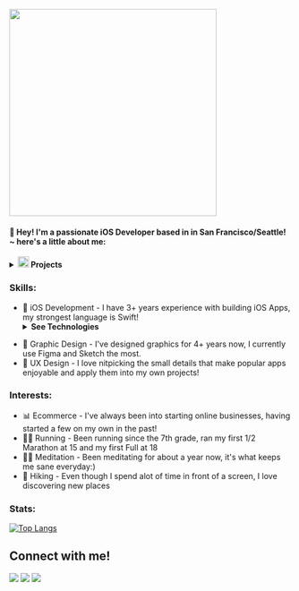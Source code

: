 <p align="left">
<img src="https://i.imgur.com/kHJQE8Y.png" width="370px" align="center">
<p/>


#### 👋 Hey! I'm a passionate iOS Developer based in in San Francisco/Seattle!  ~ here's a little about me:



<details> 
<summary><img alt="swift-logo" src="https://www.logolynx.com/images/logolynx/61/613bae3100d3a39b1cdb21c08694cefc.png" width="20px"></img><b> Projects</b></summary>
  <br></br>
  <p align="center">
    <a href="https://github.com/iOSGonzo/MetrixV1">
      <img border="0" alt="Dreamly" src="https://i.imgur.com/ZkXPyR5.png" width="360" height="330">
    </a>
        <a href="https://github.com/iOSGonzo/dreamly">
      <img border="0" alt="W3Schools" src="https://i.imgur.com/6nQax7I.png" width="360" height="330">
    </a>

  </p>
</details> 


### Skills:
- 🍎 iOS Development - I have 3+ years experience with building iOS Apps, my strongest language is Swift!<details> <summary><b>See Technologies</b></summary><ul>
  <li>HIG</li>
  <li>MVC</li>
  <li>UIKit</li>
  <li>CoreData</li>
  <li>Firebase</li>
  <li>Animations</li>
  <li>Cocoapods</li>
  <li>Widgets</li>
  <li>Networking</li>
  <li>Lifecycles</li>
  <li>Auto Layout</li>
  <li>Protocols/Delegates</li>
  <li>iMessage Extensions</li>
  <li>Gesture Recognizers</li>
</ul></details> 

- 🎨  Graphic Design - I've designed graphics for 4+ years now, I currently use Figma and Sketch the most.
- 📝  UX Design - I love nitpicking the small details that make popular apps enjoyable and apply them into my own projects!

### Interests:
- 📊 Ecommerce - I've always been into starting online businesses, having started a few on my own in the past!
- 🏃‍♂️ Running - Been running since the 7th grade, ran my first 1/2 Marathon at 15 and my first Full at 18
- 🧘‍♀️ Meditation - Been meditating for about a year now, it's what keeps me sane everyday:)
- 🌲 Hiking - Even though I spend alot of time in front of a screen, I love discovering new places

### Stats:

[![Top Langs](https://github-readme-stats.vercel.app/api/top-langs/?username=iOSGonzo&layout=compact)](https://github.com/anuraghazra/github-readme-stats)


## Connect with me!
[<img src="https://img.shields.io/badge/twitter-%231DA1F2.svg?&style=for-the-badge&logo=twitter&logoColor=white" />](https://twitter.com/iOSGonzo) [<img src="https://img.shields.io/badge/medium-%2312100E.svg?&style=for-the-badge&logo=medium&logoColor=white" />](https://medium.com/@gnzox)  [<img src="https://img.shields.io/badge/linkedin-%230077B5.svg?&style=for-the-badge&logo=linkedin&logoColor=white" />](https://www.linkedin.com/in/gbm7/)



<!--
**iOSGonzo/iOSGonzo** is a ✨ _special_ ✨ repository because its `README.md` (this file) appears on your GitHub profile.

Here are some ideas to get you started:

- 🔭 I’m currently working on ...
- 🌱 I’m currently learning ...
- 👯 I’m looking to collaborate on ...
- 🤔 I’m looking for help with ...
- 💬 Ask me about ...
- 📫 How to reach me: ...
- 😄 Pronouns: ...
- ⚡ Fun fact: ...


<details> 
<summary><b><img src="https://cdn.discordapp.com/emojis/704024736950386728.gif" width="20px" align="center"> Fun Facts</b></summary>
body
</details>


-->

